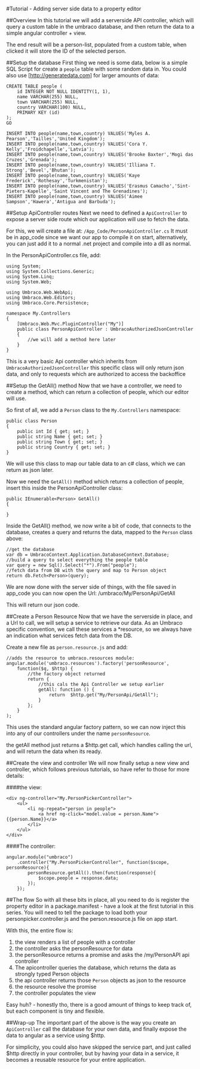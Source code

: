 #Tutorial - Adding server side data to a property editor

##Overview
In this tutorial we will add a serverside API controller, which will query a custom table in the umbraco database, and then return the data to a simple angular controller + view.

The end result will be a person-list, populated from a custom table, when clicked it will store the ID of the selected person.

##Setup the database
First thing we need is some data, below is a simple SQL Script for create a `people` table with some random data in. You could also use [http://generatedata.com] for larger amounts of data:

	CREATE TABLE people (
	    id INTEGER NOT NULL IDENTITY(1, 1),
	    name VARCHAR(255) NULL,
	    town VARCHAR(255) NULL,
	    country VARCHAR(100) NULL,
	    PRIMARY KEY (id)
	);
	GO

	INSERT INTO people(name,town,country) VALUES('Myles A. Pearson','Tailles','United Kingdom');
	INSERT INTO people(name,town,country) VALUES('Cora Y. Kelly','Froidchapelle','Latvia');
	INSERT INTO people(name,town,country) VALUES('Brooke Baxter','Mogi das Cruzes','Grenada');
	INSERT INTO people(name,town,country) VALUES('Illiana T. Strong','Bevel','Bhutan');
	INSERT INTO people(name,town,country) VALUES('Kaye Frederick','Rothesay','Turkmenistan');
	INSERT INTO people(name,town,country) VALUES('Erasmus Camacho','Sint-Pieters-Kapelle','Saint Vincent and The Grenadines');
	INSERT INTO people(name,town,country) VALUES('Aimee Sampson','Hawera','Antigua and Barbuda');


##Setup ApiController routes
Next we need to defined a `ApiController` to expose a server side route which our application will use to fetch the data.

For this, we will create a file at: `/App_Code/PersonApiController.cs` It must be in app_code since we want our app to compile it on start, alternatively, you can just add it to a normal .net project and compile into a dll as normal.

In the PersonApiController.cs file, add: 

	using System;
	using System.Collections.Generic;
	using System.Linq;
	using System.Web;

	using Umbraco.Web.WebApi;
	using Umbraco.Web.Editors;
	using Umbraco.Core.Persistence;

	namespace My.Controllers
	{
	    [Umbraco.Web.Mvc.PluginController("My")]
	    public class PersonApiController : UmbracoAuthorizedJsonController
	    {
	        //we will add a method here later
	    }
	}

This is a very basic Api controller which inherits from `UmbracoAuthorizedJsonController` this specific class will only return json data, and only to requests which are authorized to access the backoffice

##Setup the GetAll() method
Now that we have a controller, we need to create a method, which can return a collection of people, which our editor will use. 

So first of all, we add a `Person` class to the `My.Controllers` namespace:

	public class Person
	{
	    public int Id { get; set; }
	    public string Name { get; set; }
	    public string Town { get; set; }
	    public string Country { get; set; }
	}

We will use this class to map our table data to an c# class, which we can return as json later. 

Now we need the `GetAll()` method which returns a collection of people, insert this inside the PersonApiController class:

	public IEnumerable<Person> GetAll()
	{
		
	}

Inside the GetAll() method, we now write a bit of code, that connects to the database, creates a query and returns the data, mapped to the `Person` class above: 

	//get the database
	var db = UmbracoContext.Application.DatabaseContext.Database;
	//build a query to select everything the people table
	var query = new Sql().Select("*").From("people");
	//fetch data from DB with the query and map to Person object
	return db.Fetch<Person>(query);

We are now done with the server side of things, with the file saved in app_code you can now open the Url: /umbraco/My/PersonApi/GetAll

This will return our json code.

##Create a Person Resource 
Now that we have the serverside in place, and a Url to call, we will setup a service to retrieve our data. As an Umbraco specific convention, we call these services a *resource, so we always have an indication what services fetch data from the DB.

Create a new file as `person.resource.js` and add: 

	//adds the resource to umbraco.resources module:
	angular.module('umbraco.resources').factory('personResource', 
		function($q, $http) {
		    //the factory object returned
		    return {
		        //this cals the Api Controller we setup earlier
		        getAll: function () {
		            return  $http.get("My/PersonApi/GetAll");
		        }
		    };
		}
	); 

This uses the standard angular factory pattern, so we can now inject this into any of our controllers under the name `personResource`.

the getAll method just returns a $http.get call, which handles calling the url, and will return the data when its ready.

##Create the view and controller
We will now finally setup a new view and controller, which follows previous tutorials, so have refer to those for more details: 

####the view:

	<div ng-controller="My.PersonPickerController">
		<ul>
			<li ng-repeat="person in people">
				<a href ng-click="model.value = person.Name">{{person.Name}}</a>
			</li>
		</ul>
	</div>

####The controller:
	
	angular.module("umbraco")
		.controller("My.PersonPickerController", function($scope, personResource){
			personResource.getAll().then(function(response){
				$scope.people = response.data;
			});
		});

##The flow
So with all these bits in place, all you need to do is register the property editor in a package.manifest - have a look at the first tutorial in this series. You will need to tell the package to load both your personpicker.controller.js and the person.resource.js file on app start.

With this, the entire flow is: 

1. the view renders a list of people with a controller
2. the controller asks the personResource for data
3. the personResource returns a promise and asks the /my/PersonAPI api controller
4. The apicontroller queries the database, which returns the data as strongly typed Person objects
5. the api controller returns those `Person` objects as json to the resource
6. the resource resolve the promise
7. the controller populates the view

Easy huh? - honestly tho, there is a good amount of things to keep track of, but each component is tiny and flexible. 

##Wrap-up
The important part of the above is the way you create an `ApiController` call the database for your own data, and finally expose the data to angular as a service using $http.

For simplicity, you could also have skipped the service part, and just called $http directly in your controller, but by having your data in a service, it becomes a reusable resource for your entire application.